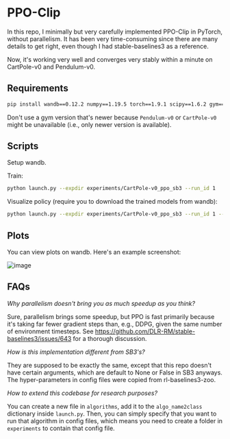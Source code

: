 # PPO-Clip

In this repo, I minimally but very carefully implemented PPO-Clip in PyTorch, without parallelism. It has been very time-consuming
since there are many details to get right, even though I had stable-baselines3 as a reference.

Now, it's working very well and converges very stably within a minute on CartPole-v0 and Pendulum-v0. 

## Requirements

```bash
pip install wandb==0.12.2 numpy==1.19.5 torch==1.9.1 scipy==1.6.2 gym==0.18.3
```

Don't use a gym version that's newer because `Pendulum-v0` or `CartPole-v0` might be unavailable (i.e., only newer version is available).

## Scripts

Setup wandb.

Train:

```bash
python launch.py --expdir experiments/CartPole-v0_ppo_sb3 --run_id 1
```

Visualize policy (require you to download the trained models from wandb):

```bash
python launch.py --expdir experiments/CartPole-v0_ppo_sb3 --run_id 1 --enjoy
```

## Plots

You can view plots on wandb. Here's an example screenshot:

![image](https://user-images.githubusercontent.com/43589364/148901571-e91203df-6ce4-41d4-a876-d3f3de288c22.png)

## FAQs

*Why parallelism doesn't bring you as much speedup as you think?*

Sure, parallelism brings some speedup, but PPO is fast primarily because it's taking far fewer gradient steps than, e.g., DDPG, given the same number of environment timesteps. See https://github.com/DLR-RM/stable-baselines3/issues/643 for a thorough discussion.

*How is this implementation different from SB3's?*

They are supposed to be exactly the same, except that this repo doesn't have certain arguments, which are default to None or False in SB3 anyways. The hyper-parameters in config files were copied from rl-baselines3-zoo.  

*How to extend this codebase for research purposes?*

You can create a new file in `algorithms`, add it to the `algo_name2class` dictionary inside `launch.py`. Then, you can simply specify that you want to run that algorithm in config files, which means you need to create a folder in `experiments` to contain that config file. 
